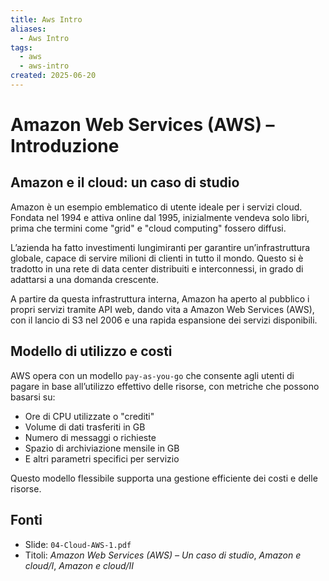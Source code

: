 ```yaml
---
title: Aws Intro
aliases:
  - Aws Intro
tags:
  - aws
  - aws-intro
created: 2025-06-20
---
```

# Amazon Web Services (AWS) – Introduzione

## Amazon e il cloud: un caso di studio

Amazon è un esempio emblematico di utente ideale per i servizi cloud. Fondata nel 1994 e attiva online dal 1995, inizialmente vendeva solo libri, prima che termini come "grid" e "cloud computing" fossero diffusi.

L’azienda ha fatto investimenti lungimiranti per garantire un’infrastruttura globale, capace di servire milioni di clienti in tutto il mondo. Questo si è tradotto in una rete di data center distribuiti e interconnessi, in grado di adattarsi a una domanda crescente.

A partire da questa infrastruttura interna, Amazon ha aperto al pubblico i propri servizi tramite API web, dando vita a Amazon Web Services (AWS), con il lancio di S3 nel 2006 e una rapida espansione dei servizi disponibili.

## Modello di utilizzo e costi

AWS opera con un modello `pay-as-you-go` che consente agli utenti di pagare in base all’utilizzo effettivo delle risorse, con metriche che possono basarsi su:

- Ore di CPU utilizzate o "crediti"
- Volume di dati trasferiti in GB
- Numero di messaggi o richieste
- Spazio di archiviazione mensile in GB
- E altri parametri specifici per servizio

Questo modello flessibile supporta una gestione efficiente dei costi e delle risorse.

## Fonti

- Slide: `04-Cloud-AWS-1.pdf`  
- Titoli: *Amazon Web Services (AWS) – Un caso di studio*, *Amazon e cloud/I*, *Amazon e cloud/II*

